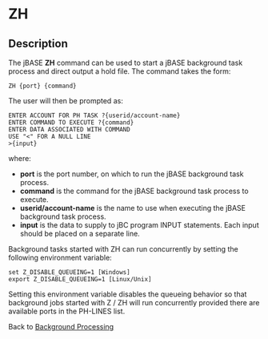 # ZH

<PageHeader />

## Description

The jBASE **ZH** command can be used to start a jBASE background task process and direct output a hold file. The command takes the form:

```
ZH {port} {command}
```

The user will then be prompted as:

```
ENTER ACCOUNT FOR PH TASK ?{userid/account-name}
ENTER COMMAND TO EXECUTE ?{command}
ENTER DATA ASSOCIATED WITH COMMAND
USE "<" FOR A NULL LINE
>{input}
```

where:

- **port** is the port number, on which to run the jBASE background task process.
- **command** is the command for the jBASE background task process to execute.
- **userid/account-name** is the name to use when executing the jBASE background task process.
- **input** is the data to supply to jBC program INPUT statements. Each input should be placed on a separate line.

Background tasks started with ZH can run concurrently by setting the following environment variable:

```
set Z_DISABLE_QUEUEING=1 [Windows] 
export Z_DISABLE_QUEUEING=1 [Linux/Unix]
```

Setting this environment variable disables the queueing behavior so that background jobs started with Z / ZH will run concurrently provided there are available ports in the PH-LINES list.

Back to [Background Processing](./../README.md)

  
<PageFooter />
